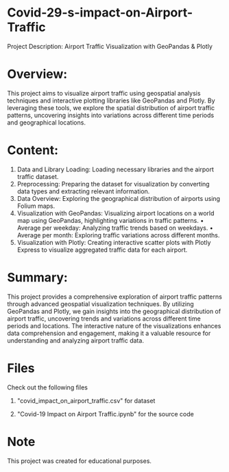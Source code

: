 # Covid-29-s-impact-on-Airport-Traffic

Project Description: Airport Traffic Visualization with GeoPandas & Plotly

# Overview: 
This project aims to visualize airport traffic using geospatial analysis techniques and interactive plotting libraries like GeoPandas and Plotly. By leveraging these tools, we explore the spatial distribution of airport traffic patterns, uncovering insights into variations across different time periods and geographical locations.

# Content:
1.	Data and Library Loading: Loading necessary libraries and the airport traffic dataset.
2.	Preprocessing: Preparing the dataset for visualization by converting data types and extracting relevant information.
3.	Data Overview: Exploring the geographical distribution of airports using Folium maps.
4.	Visualization with GeoPandas: Visualizing airport locations on a world map using GeoPandas, highlighting variations in traffic patterns.
•	Average per weekday: Analyzing traffic trends based on weekdays.
•	Average per month: Exploring traffic variations across different months.
5.	Visualization with Plotly: Creating interactive scatter plots with Plotly Express to visualize aggregated traffic data for each airport.

# Summary: 
This project provides a comprehensive exploration of airport traffic patterns through advanced geospatial visualization techniques. By utilizing GeoPandas and Plotly, we gain insights into the geographical distribution of airport traffic, uncovering trends and variations across different time periods and locations. The interactive nature of the visualizations enhances data comprehension and engagement, making it a valuable resource for understanding and analyzing airport traffic data.

# Files 

Check out the following files

1. "covid_impact_on_airport_traffic.csv" for dataset

2. "Covid-19 Impact on Airport Traffic.ipynb" for the source code

# Note

This project was created for educational purposes.

